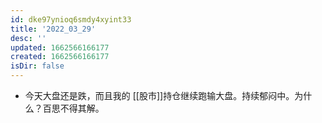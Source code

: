 ```yaml
---
id: dke97ynioq6smdy4xyint33
title: '2022_03_29'
desc: ''
updated: 1662566166177
created: 1662566166177
isDir: false
---
```

- 今天大盘还是跌，而且我的 [[股市]]持仓继续跑输大盘。持续郁闷中。为什么？百思不得其解。